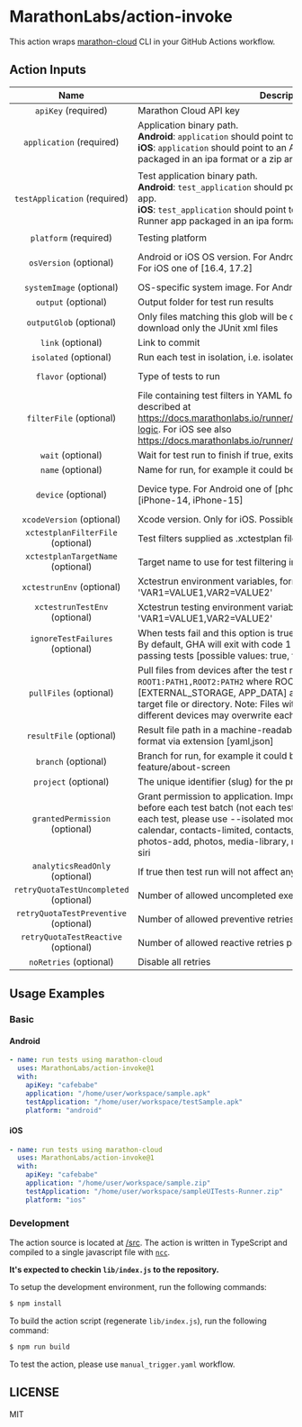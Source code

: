 # MarathonLabs/action-invoke

This action wraps [marathon-cloud][] CLI in your GitHub Actions workflow.

## Action Inputs

|               Name                     | Description                                                                                                                                                                                                                                                                                                                                 | Default                                    | Example                                                                                                                                                                                          |
| :------------------------------------: | ------------------------------------------------------------------------------------------------------------------------------------------------------------------------------------------------------------------------------------------------------------------------------------------------------------------------------------------- | ------------------------------------------ | ------------------------------------------------------------------------------------------------------------------------------------------------------------------------------------------------ |
|        `apiKey` (required)             | Marathon Cloud API key                                                                                                                                                                                                                                                                                                                      | ``                                         | `cafebabe`                                                                                                                                                                                       |
|     `application` (required)           | Application binary path. <br>**Android**: `application` should point to the APK file. <br>**iOS**: `application` should point to an ARM compatible Simulator build packaged in an ipa format or a zip archive.                                                                                                                              |                                            | **Android**: `app/build/outputs/apk/debug/app-debug.apk` <br>**iOS**: `/home/user/workspace/sample.zip` or `/home/user/workspace/sample.ipa`                                                     |
|   `testApplication` (required)         | Test application binary path. <br>**Android**: `test_application` should point to the test .apk file for your app. <br>**iOS**: `test_application` should point to an ARM compatible iOS Test Runner app packaged in an ipa format or a zip archive.                                                                                        |                                            | **Android**: `app/build/outputs/apk/androidTest/debug/app-debug-androidTest.apk` <br>**iOS**: `/home/user/workspace/sampleUITests-Runner.zip` or `/home/user/workspace/sampleUITests-Runner.ipa` |
|       `platform` (required)            | Testing platform                                                                                                                                                                                                                                                                                                                            | ``                                         | `Android` or `iOS`                                                                                                                                                                               |
|      `osVersion` (optional)            | Android or iOS OS version. For Android one of [10, 11, 12, 13, 14]. For iOS one of [16.4, 17.2]                                                                                                                                                                                                                                             | **Android**: `11`; **iOS**: `16.4`         | `12`, `17.2`, etc.                                                                                                                                                                               |
|     `systemImage` (optional)           | OS-specific system image. For Android only                                                                                                                                                                                                                                                                                                  | ``                                         | `default`, `google_apis`, etc.                                                                                                                                                                   |
|        `output` (optional)             | Output folder for test run results                                                                                                                                                                                                                                                                                                          | ``                                         | `output`                                                                                                                                                                                         |
|      `outputGlob` (optional)           | Only files matching this glob will be downloaded, i.e. 'tests/\*\*' will download only the JUnit xml files                                                                                                                                                                                                                                  | ``                                         | `tests/**`                                                                                                                                                                                       |
|         `link` (optional)              | Link to commit                                                                                                                                                                                                                                                                                                                              | ``                                         | ``                                                                                                                                                                                               |
|       `isolated` (optional)            | Run each test in isolation, i.e. isolated batching                                                                                                                                                                                                                                                                                          | `false`                                    | `true`, `false`                                                                                                                                                                                  |
|        `flavor` (optional)             | Type of tests to run                                                                                                                                                                                                                                                                                                                        | `native`                                   | `native`, `js-test-appium`, `python-robotframework-appium`                                                                                                                                       |
|      `filterFile` (optional)           | File containing test filters in YAML format, following the schema described at https://docs.marathonlabs.io/runner/configuration/filtering/#filtering-logic. For iOS see also https://docs.marathonlabs.io/runner/next/ios#test-plans.                                                                                                      | ``                                         | ``                                                                                                                                                                                               |
|         `wait` (optional)              | Wait for test run to finish if true, exits after triggering a run if false.                                                                                                                                                                                                                                                                 | ``                                         | `true`                                                                                                                                                                                           |
|         `name` (optional)              | Name for run, for example it could be description of commit.                                                                                                                                                                                                                                                                                | ``                                         | AmazingRun                                                                                                                                                                                       |
|        `device` (optional)             | Device type. For Android one of [phone, tv, watch]. For iOS one of [iPhone-14, iPhone-15]                                                                                                                                                                                                                                                   | **Android**: `phone`; **iOS**: `iPhone-14` | `phone`, `tv`, `watch`, `iPhone-14`, `iPhone-15`                                                                                                                                                 |
|     `xcodeVersion` (optional)          | Xcode version. Only for iOS. Possible values: [14.3.1, 15.2]                                                                                                                                                                                                                                                                                | `14.3.1`                                   | `14.3.1`, `15.2`                                                                                                                                                                                 |
| `xctestplanFilterFile` (optional)      | Test filters supplied as .xctestplan file                                                                                                                                                                                                                                                                                                   | ``                                         | ``                                                                                                                                                                                               |
| `xctestplanTargetName` (optional)      | Target name to use for test filtering in .xctestplan                                                                                                                                                                                                                                                                                        | ``                                         | ``                                                                                                                                                                                               |
|     `xctestrunEnv` (optional)          | Xctestrun environment variables, format: 'VAR1=VALUE1,VAR2=VALUE2'                                                                                                                                                                                                                                                                          | ``                                         | `VAR1=VALUE1,VAR2=VALUE2`                                                                                                                                                                        |
|   `xctestrunTestEnv` (optional)        | Xctestrun testing environment variables, format: 'VAR1=VALUE1,VAR2=VALUE2'                                                                                                                                                                                                                                                                  | ``                                         | `VAR1=VALUE1,VAR2=VALUE2`                                                                                                                                                                        |
|  `ignoreTestFailures` (optional)       | When tests fail and this option is true then GHA will exit with code 0. By default, GHA will exit with code 1 in case of test failures and 0 for passing tests [possible values: true, false]                                                                                                                                               | `false`                                    | `true`, `false`                                                                                                                                                                                  |
|      `pullFiles` (optional)            | Pull files from devices after the test run. The format is `ROOT1:PATH1,ROOT2:PATH2` where ROOT is one of [EXTERNAL_STORAGE, APP_DATA] and PATH is a relative path to the target file or directory. Note: Files with the same name and path from different devices may overwrite each other.                                                 | ``                                         | `EXTERNAL_STORAGE:Documents/some-results,APP_DATA:files/my_folder/some_file.txt`                                                                                                                 |
|      `resultFile` (optional)           | Result file path in a machine-readable format. You can specify the format via extension [yaml,json]                                                                                                                                                                                                                                         | `result.json`                              | `some_result.json`                                                                                                                                                                               |
|        `branch` (optional)             | Branch for run, for example it could be git branch like develop or feature/about-screen                                                                                                                                                                                                                                                     | ``                                         | `develop`                                                                                                                                                                                        |
|       `project` (optional)             | The unique identifier (slug) for the project                                                                                                                                                                                                                                                                                                | ``                                         | ``                                                                                                                                                                                               |
|  `grantedPermission` (optional)        | Grant permission to application. Important: Granting is conducted before each test batch (not each test). If you need to grant before each test, please use --isolated mode. Available permissions: calendar, contacts-limited, contacts, location, location-always, photos-add, photos, media-library, microphone, motion, reminders, siri | ``                                         | `motion,siri,calendar`                                                                                                                                                                           |
|  `analyticsReadOnly` (optional)        | If true then test run will not affect any statistical measurements                                                                                                                                                                                                                                                                          | `false`                                    | `true`, `false`                                                                                                                                                                                  |
| `retryQuotaTestUncompleted` (optional) | Number of allowed uncompleted executions per test                                                                                                                                                                                                                                                                                           | ``                                         | `0`, `1`, `2`, etc.                                                                                                                                                                              |
| `retryQuotaTestPreventive` (optional)  | Number of allowed preventive retries per test                                                                                                                                                                                                                                                                                               | ``                                         | `0`, `1`, `2`, etc.                                                                                                                                                                              |
|  `retryQuotaTestReactive` (optional)   | Number of allowed reactive retries per test                                                                                                                                                                                                                                                                                                 | ``                                         | `0`, `1`, `2`, etc.                                                                                                                                                                              |
|         `noRetries` (optional)         | Disable all retries                                                                                                                                                                                                                                                                                                                         | `false`                                    | `true`, `false`                                                                                                                                                                                  |

## Usage Examples

### Basic

#### Android

```yaml
- name: run tests using marathon-cloud
  uses: MarathonLabs/action-invoke@1
  with:
    apiKey: "cafebabe"
    application: "/home/user/workspace/sample.apk"
    testApplication: "/home/user/workspace/testSample.apk"
    platform: "android"
```

#### iOS

```yaml
- name: run tests using marathon-cloud
  uses: MarathonLabs/action-invoke@1
  with:
    apiKey: "cafebabe"
    application: "/home/user/workspace/sample.zip"
    testApplication: "/home/user/workspace/sampleUITests-Runner.zip"
    platform: "ios"
```

### Development

The action source is located at [/src](/src). The action is written in TypeScript and compiled to a single javascript file with [`ncc`][ncc].

**It's expected to checkin `lib/index.js` to the repository.**

To setup the development environment, run the following commands:

```bash
$ npm install
```

To build the action script (regenerate `lib/index.js`), run the following command:

```bash
$ npm run build
```

To test the action, please use `manual_trigger.yaml` workflow.

[ncc]: https://github.com/vercel/ncc
[marathon-cloud]: https://github.com/MarathonLabs/marathon-cloud-cli

## LICENSE

MIT
